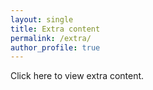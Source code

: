 ```yaml
---
layout: single
title: Extra content
permalink: /extra/
author_profile: true
---
```


Click here to view extra content.